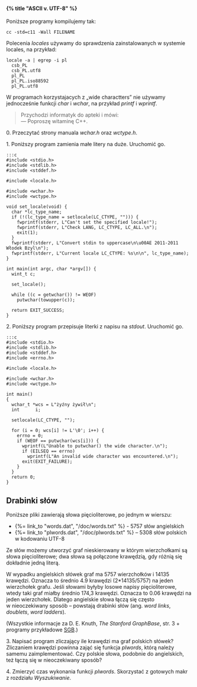 #### {% title "ASCII v. UTF-8" %}

Poniższe programy kompilujemy tak:

    cc -std=c11 -Wall FILENAME

Polecenia *locales* używamy do sprawdzenia zainstalowanych
w systemie locales, na przykład:

    locale -a | egrep -i pl
      csb_PL
      csb_PL.utf8
      pl_PL
      pl_PL.iso88592
      pl_PL.utf8

W programach korzystajacych z „wide charactters” nie używamy
jednocześnie funkcji *char* i *wchar*, na przykład
*printf* i *wprintf*.

<blockquote>
<p>Przychodzi informatyk do apteki i mówi:<br>
   — Poproszę witaminę C++.
</p>
</blockquote>

0\. Przeczytać strony manuala *wchar.h* oraz *wctype.h*.

1\. Poniższy program zamienia małe litery na duże. Uruchomić go.

    :::c
    #include <stdio.h>
    #include <stdlib.h>
    #include <stddef.h>

    #include <locale.h>

    #include <wchar.h>
    #include <wctype.h>

    void set_locale(void) {
      char *lc_type_name;
      if (!(lc_type_name = setlocale(LC_CTYPE, ""))) {
        fwprintf(stderr, L"Can't set the specified locale!");
        fwprintf(stderr, L"Check LANG, LC_CTYPE, LC_ALL.\n");
        exit(1);
      }
      fwprintf(stderr, L"Convert stdin to uppercase\n\u00AE 2011-2011 Włodek Bzyl\n");
      fwprintf(stderr, L"Current locale LC_CTYPE: %s\n\n", lc_type_name);
    }

    int main(int argc, char *argv[]) {
      wint_t c;

      set_locale();

      while ((c = getwchar()) != WEOF)
        putwchar(towupper(c));

      return EXIT_SUCCESS;
    }

2\. Poniższy program przepisuje literki z napisu na *stdout*. Uruchomić go.

    :::c
    #include <stdio.h>
    #include <stdlib.h>
    #include <stddef.h>
    #include <errno.h>

    #include <locale.h>

    #include <wchar.h>
    #include <wctype.h>

    int main()
    {
      wchar_t *wcs = L"żyźny żywił\n";
      int      i;

      setlocale(LC_CTYPE, "");

      for (i = 0; wcs[i] != L'\0'; i++) {
        errno = 0;
        if (WEOF == putwchar(wcs[i])) {
          wprintf(L"Unable to putwchar() the wide character.\n");
          if (EILSEQ == errno)
            wprintf(L"An invalid wide character was encountered.\n");
          exit(EXIT_FAILURE);
        }
      }
      return 0;
    }


## Drabinki słów

Poniższe pliki zawierają słowa pięcioliterowe, po jednym w wierszu:

* {%= link_to "words.dat", "/doc/words.txt" %} - 5757 słów angielskich
* {%= link_to "plwords.dat", "/doc/plwords.txt" %} – 5308 słów polskich w kodowaniu UTF-8

Ze słów możemy utworzyć graf nieskierowany w którym wierzchołkami są
słowa pięcioliterowe; dwa słowa są połączone krawędzią, gdy różnią się
dokładnie jedną literą.

W wypadku angielskich słówek graf ma 5757 wierzchołków i 14135
krawędzi.  Oznacza to średnio 4.9 krawędzi (2\*14135/5757) na jeden
wierzchołek grafu.  Jeśli słowami byłyby losowe napisy pięcioliterowe,
wtedy taki graf miałby średnio 174,3 krawędzi. Oznacza to 0.06
krawędzi na jeden wierzchołek. Dlatego angielskie słowa łączą się
często w nieoczekiwany sposób – powstają drabinki słów
(ang. *word links*, *doublets*, *word ladders*).

(Wszystkie informacje za D. E. Knuth, *The Stanford GraphBase*,
str. 3 + programy przykładowe [SGB](http://www-cs-faculty.stanford.edu/~uno/sgb.html).)

3\. Napisać program zliczający ile krawędzi ma graf polskich
słówek?  Zliczaniem krawędzi powinna zająć się funkcja *plwords*,
którą należy samemu zaimplementować. Czy polskie słowa, podobnie do
angielskich, też łączą się w nieoczekiwany sposób?

4\. Zmierzyć czas wykonania funkcji *plwords*.
Skorzystać z gotowych makr z rozdziału *Wyszukiwanie*.



<!--

10\. Napisz program, który pyta o Twoje imię, a następnie o nazwisko,
po czym, wypisuje je w układzie: nazwisko, imię.

11\. Napisz program, który pyta o Twoje imię, a następnie:

* wypisuje je w polu o szerokości 20 znaków, przy prawym brzegu pola
* wypisuje je w polu o szerokości 20 znaków, przy lewym brzegu pola
* wypisuje je w polu o dwa znaki dłuższym niż imię

-->
